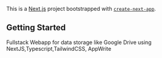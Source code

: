 This is a [Next.js](https://nextjs.org) project bootstrapped with [`create-next-app`](https://nextjs.org/docs/app/api-reference/cli/create-next-app).

## Getting Started

Fullstack Webapp for data storage like Google Drive using NextJS,Typescript,TailwindCSS, AppWrite
